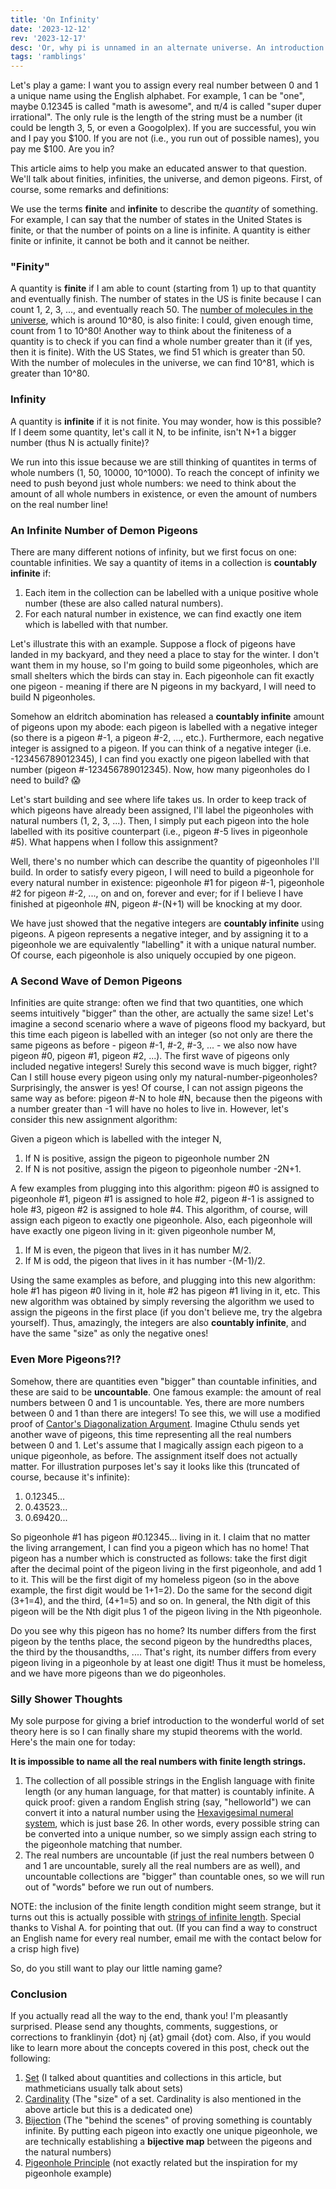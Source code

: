 ```yaml
---
title: 'On Infinity'
date: '2023-12-12'
rev: '2023-12-17'
desc: 'Or, why pi is unnamed in an alternate universe. An introduction to finiteness, infiniteness, and some silly consequences of these notions.'
tags: 'ramblings'
---
```


Let's play a game: I want you to assign every real number between 0 and 1 a unique name using the English alphabet. For example, 1 can be "one", maybe 0.12345 is called "math is awesome", and π/4 is called "super duper irrational". The only rule is the length of the string must be a number (it could be length 3, 5, or even a Googolplex). If you are successful, you win and I pay you $100. If you are not (i.e., you run out of possible names), you pay me $100. Are you in?

This article aims to help you make an educated answer to that question. We'll talk about finities, infinities, the universe, and demon pigeons. First, of course, some remarks and definitions:

We use the terms **finite** and **infinite** to describe the *quantity* of something. For example, I can say that the number of states in the United States is finite, or that the number of points on a line is infinite. A quantity is either finite or infinite, it cannot be both and it cannot be neither.

### "Finity"
A quantity is **finite** if I am able to count (starting from 1) up to that quantity and eventually finish. The number of states in the US is finite because I can count 1, 2, 3, ..., and eventually reach 50. The [number of molecules in the universe](https://www.popularmechanics.com/space/a27259/how-many-particles-are-in-the-entire-universe/), which is around 10^80, is also finite: I could, given enough time, count from 1 to 10^80! Another way to think about the finiteness of a quantity is to check if you can find a whole number greater than it (if yes, then it is finite). With the US States, we find 51 which is greater than 50. With the number of molecules in the universe, we can find 10^81, which is greater than 10^80.

### Infinity
A quantity is **infinite** if it is not finite. You may wonder, how is this possible? If I deem some quantity, let's call it N, to be infinite, isn't N+1 a bigger number (thus N is actually finite)? 

We run into this issue because we are still thinking of quantites in terms of whole numbers (1, 50, 10000, 10^1000). To reach the concept of infinity we need to push beyond just whole numbers: we need to think about the amount of all whole numbers in existence, or even the amount of numbers on the real number line!

### An Infinite Number of Demon Pigeons
There are many different notions of infinity, but we first focus on one: countable infinities. We say a quantity of items in a collection is **countably infinite** if:
1. Each item in the collection can be labelled with a unique positive whole number (these are also called natural numbers).
2. For each natural number in existence, we can find exactly one item which is labelled with that number.

Let's illustrate this with an example. Suppose a flock of pigeons have landed in my backyard, and they need a place to stay for the winter. I don't want them in my house, so I'm going to build some pigeonholes, which are small shelters which the birds can stay in. Each pigeonhole can fit exactly one pigeon - meaning if there are N pigeons in my backyard, I will need to build N pigeonholes.

Somehow an eldritch abomination has released a **countably infinite** amount of pigeons upon my abode: each pigeon is labelled with a negative integer (so there is a pigeon #-1, a pigeon #-2, ..., etc.). Furthermore, each negative integer is assigned to a pigeon. If you can think of a negative integer (i.e. -123456789012345), I can find you exactly one pigeon labelled with that number (pigeon #-123456789012345). Now, how many pigeonholes do I need to build? 😱

Let's start building and see where life takes us. In order to keep track of which pigeons have already been assigned, I'll label the pigeonholes with natural numbers (1, 2, 3, ...). Then, I simply put each pigeon into the hole labelled with its positive counterpart (i.e., pigeon #-5 lives in pigeonhole #5). What happens when I follow this assignment?

Well, there's no number which can describe the quantity of pigeonholes I'll build. In order to satisfy every pigeon, I will need to build a pigeonhole for every natural number in existence: pigeonhole #1 for pigeon #-1, pigeonhole #2 for pigeon #-2, ..., on and on, forever and ever; for if I believe I have finished at pigeonhole #N, pigeon #-(N+1) will be knocking at my door.

We have just showed that the negative integers are **countably infinite** using pigeons. A pigeon represents a negative integer, and by assigning it to a pigeonhole we are equivalently "labelling" it with a unique natural number. Of course, each pigeonhole is also uniquely occupied by one pigeon.
### A Second Wave of Demon Pigeons
Infinities are quite strange: often we find that two quantities, one which seems intuitively "bigger" than the other, are actually the same size! Let's imagine a second scenario where a wave of pigeons flood my backyard, but this time each pigeon is labelled with an integer (so not only are there the same pigeons as before - pigeon #-1, #-2, #-3, ... - we also now have pigeon #0, pigeon #1, pigeon #2, ...). The first wave of pigeons only included negative integers! Surely this second wave is much bigger, right? Can I still house every pigeon using only my natural-number-pigeonholes? Surprisingly, the answer is yes! Of course, I can not assign pigeons the same way as before: pigeon #-N to hole #N, because then the pigeons with a number greater than -1 will have no holes to live in. However, let's consider this new assignment algorithm:  

Given a pigeon which is labelled with the integer N,  
1. If N is positive, assign the pigeon to pigeonhole number 2N
2. If N is not positive, assign the pigeon to pigeonhole number -2N+1.

A few examples from plugging into this algorithm: pigeon #0 is assigned to pigeonhole #1, pigeon #1 is assigned to hole #2, pigeon #-1 is assigned to hole #3, pigeon #2 is assigned to hole #4. This algorithm, of course, will assign each pigeon to exactly one pigeonhole. Also, each pigeonhole will have exactly one pigeon living in it: given pigeonhole number M,  
1. If M is even, the pigeon that lives in it has number M/2.
2. If M is odd, the pigeon that lives in it has number -(M-1)/2.  

Using the same examples as before, and plugging into this new algorithm: hole #1 has pigeon #0 living in it, hole #2 has pigeon #1 living in it, etc. This new algorithm was obtained by simply reversing the algorithm we used to assign the pigeons in the first place (if you don't believe me, try the algebra yourself). Thus, amazingly, the integers are also **countably infinite**, and have the same "size" as only the negative ones!

### Even More Pigeons?!?
Somehow, there are quantities even "bigger" than countable infinities, and these are said to be **uncountable**. One famous example: the amount of real numbers between 0 and 1 is uncountable. Yes, there are more numbers between 0 and 1 than there are integers! To see this, we will use a modified proof of [Cantor's Diagonalization Argument](https://en.wikipedia.org/wiki/Cantor%27s_diagonal_argument). Imagine Cthulu sends yet another wave of pigeons, this time representing all the real numbers between 0 and 1. Let's assume that I magically assign each pigeon to a unique pigeonhole, as before. The assignment itself does not actually matter. For illustration purposes let's say it looks like this (truncated of course, because it's infinite):
1. 0.12345...
2. 0.43523...
3. 0.69420...

So pigeonhole #1 has pigeon #0.12345... living in it. I claim that no matter the living arrangement, I can find you a pigeon which has no home! That pigeon has a number which is constructed as follows: take the first digit after the decimal point of the pigeon living in the first pigeonhole, and add 1 to it. This will be the first digit of my homeless pigeon (so in the above example, the first digit would be 1+1=2). Do the same for the second digit (3+1=4), and the third, (4+1=5) and so on. In general, the Nth digit of this pigeon will be the Nth digit plus 1 of the pigeon living in the Nth pigeonhole.

Do you see why this pigeon has no home? Its number differs from the first pigeon by the tenths place, the second pigeon by the hundredths places, the third by the thousandths, .... That's right, its number differs from every pigeon living in a pigeonhole by at least one digit! Thus it must be homeless, and we have more pigeons than we do pigeonholes.
### Silly Shower Thoughts
My sole purpose for giving a brief introduction to the wonderful world of set theory here is so I can finally share my stupid theorems with the world. Here's the main one for today:

**It is impossible to name all the real numbers with finite length strings.**  
1. The collection of all possible strings in the English language with finite length (or any human language, for that matter) is countably infinite. A quick proof: given a random English string (say, "helloworld") we can convert it into a natural number using the [Hexavigesimal numeral system](https://gist.github.com/pinguet62/9817978), which is just base 26. In other words, every possible string can be converted into a unique number, so we simply assign each string to the pigeonhole matching that number.
2. The real numbers are uncountable (if just the real numbers between 0 and 1 are uncountable, surely all the real numbers are as well), and uncountable collections are "bigger" than countable ones, so we will run out of "words" before we run out of numbers.

NOTE: the inclusion of the finite length condition might seem strange, but it turns out this is actually possible with [strings of infinite length](https://cs.stackexchange.com/questions/119455/does-infinite-length-strings-lead-to-uncountable-languages). Special thanks to Vishal A. for pointing that out. (If you can find a way to construct an English name for every real number, email me with the contact below for a crisp high five)

So, do you still want to play our little naming game? 
### Conclusion
If you actually read all the way to the end, thank you! I'm pleasantly surprised. Please send any thoughts, comments, suggestions, or corrections to franklinyin {dot} nj {at} gmail {dot} com. Also, if you would like to learn more about the concepts covered in this post, check out the following:
1. [Set](https://en.wikipedia.org/wiki/Set_(mathematics)) (I talked about quantities and collections in this article, but mathmeticians usually talk about sets)
2. [Cardinality](https://en.wikipedia.org/wiki/Cardinality) (The "size" of a set. Cardinality is also mentioned in the above article but this is a dedicated one)
3. [Bijection](https://en.wikipedia.org/wiki/Bijection) (The "behind the scenes" of proving something is countably infinite. By putting each pigeon into exactly one unique pigeonhole, we are technically establishing a **bijective map** between the pigeons and the natural numbers)
4. [Pigeonhole Principle](https://en.wikipedia.org/wiki/Pigeonhole_principle) (not exactly related but the inspiration for my pigeonhole example)
